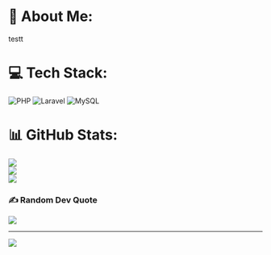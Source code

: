 # 💫 About Me:
testt


# 💻 Tech Stack:
![PHP](https://img.shields.io/badge/php-%23777BB4.svg?style=for-the-badge&logo=php&logoColor=white) ![Laravel](https://img.shields.io/badge/laravel-%23FF2D20.svg?style=for-the-badge&logo=laravel&logoColor=white) ![MySQL](https://img.shields.io/badge/mysql-%2300f.svg?style=for-the-badge&logo=mysql&logoColor=white)
# 📊 GitHub Stats:
![](https://github-readme-stats.vercel.app/api?username=muazkhairi92&theme=monokai&hide_border=false&include_all_commits=false&count_private=true)<br/>
![](https://github-readme-streak-stats.herokuapp.com/?user=muazkhairi92&theme=monokai&hide_border=false)<br/>
![](https://github-readme-stats.vercel.app/api/top-langs/?username=muazkhairi92&theme=monokai&hide_border=false&include_all_commits=false&count_private=true&layout=compact)

### ✍️ Random Dev Quote
![](https://quotes-github-readme.vercel.app/api?type=horizontal&theme=radical)

---
[![](https://visitcount.itsvg.in/api?id=muazkhairi92&icon=0&color=0)](https://visitcount.itsvg.in)

<!-- Proudly created with GPRM ( https://gprm.itsvg.in ) -->
